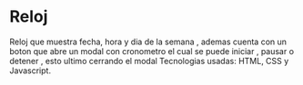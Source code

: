 # Reloj
Reloj  que muestra fecha, hora y dia de la semana , ademas cuenta con un boton que abre un modal con  cronometro el cual se puede iniciar , pausar o detener , esto ultimo cerrando el modal
 Tecnologias usadas: HTML, CSS y Javascript.
